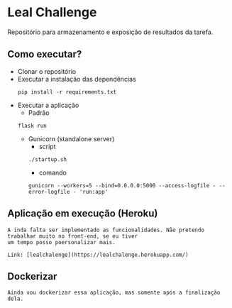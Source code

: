 # Leal Challenge
Repositório para armazenamento e exposição de resultados da tarefa.

## Como executar?
* Clonar o repositório
* Executar a instalação das dependências
  ```shell script
  pip install -r requirements.txt
  ```
* Executar a aplicação
    * Padrão
    ```shell script
    flask run
    ```
    * Gunicorn (standalone server)
        * script
        ```shell script
        ./startup.sh
        ```
        * comando
        ```shell script
        gunicorn --workers=5 --bind=0.0.0.0:5000 --access-logfile - --error-logfile - 'run:app'
        ```

## Aplicação em execução (Heroku)
    
    A inda falta ser implementado as funcionalidades. Não pretendo trabalhar muito no front-end, se eu tiver
    um tempo posso poersonalizar mais.
    
    Link: [lealchalenge](https://lealchalenge.herokuapp.com/)
    
## Dockerizar

    Ainda vou dockerizar essa aplicação, mas somente após a finalização dela.